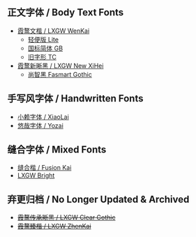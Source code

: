 ## 正文字体 / Body Text Fonts
- [霞鹜文楷 / LXGW WenKai](https://github.com/lxgw/LxgwWenKai)
  - [轻便版 Lite](https://github.com/lxgw/LxgwWenKai-Lite)
  - [国标简体 GB](https://github.com/lxgw/LxgwWenkaiGB)
  - [旧字形 TC](https://github.com/lxgw/LxgwWenkaiTC) 
- [霞鹜新晰黑 / LXGW New XiHei](https://github.com/lxgw/LxgwNewClearGothic)
  - [尚智黑 Fasmart Gothic](https://www.maoken.com/freefonts/10610.html)
## 手写风字体 / Handwritten Fonts
- [小赖字体 / XiaoLai](https://github.com/lxgw/kose-font)
- [悠哉字体 / Yozai](https://github.com/lxgw/yozai-font)
## 缝合字体 / Mixed Fonts
- [缝合楷 / Fusion Kai](https://github.com/lxgw/FusionKai)
- [LXGW Bright](https://github.com/lxgw/LxgwBright)
## 弃更归档 / No Longer Updated & Archived
- ~~[霞鹜传承晰黑 / LXGW Clear Gothic](https://github.com/lxgw/LxgwClearGothic)~~
- ~~[霞鹜臻楷 / LXGW ZhenKai](https://github.com/lxgw/LxgwZhenKai)~~
